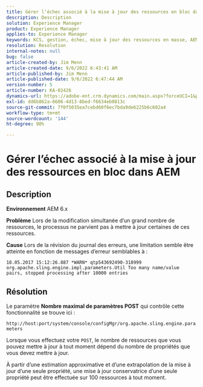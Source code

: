 ```yaml
---
title: Gérer l’échec associé à la mise à jour des ressources en bloc dans AEM
description: Description
solution: Experience Manager
product: Experience Manager
applies-to: Experience Manager
keywords: KCS, gestion, échec, mise à jour des ressources en masse, AEM 6.x, erreur, paramètre, paramètres de POST maximum, 100
resolution: Resolution
internal-notes: null
bug: false
article-created-by: Jim Menn
article-created-date: 9/6/2022 6:43:41 AM
article-published-by: Jim Menn
article-published-date: 9/6/2022 6:47:44 AM
version-number: 5
article-number: KA-02426
dynamics-url: https://adobe-ent.crm.dynamics.com/main.aspx?forceUCI=1&pagetype=entityrecord&etn=knowledgearticle&id=2a24b83c-af2d-ed11-9db1-0022480866ad
exl-id: dd6b862a-6606-4d13-8bed-f6634eb0813c
source-git-commit: 7f0f5035ea7cebd60f6ec7bda9de6225b6c602a4
workflow-type: tm+mt
source-wordcount: '144'
ht-degree: 90%

---
```


# Gérer l’échec associé à la mise à jour des ressources en bloc dans AEM

## Description


<b>Environnement</b>
AEM 6.x

<b>Problème</b>
Lors de la modification simultanée d’un grand nombre de ressources, le processus ne parvient pas à mettre à jour certaines de ces ressources.

<b>Cause</b>
Lors de la révision du journal des erreurs, une limitation semble être atteinte en fonction de messages d’erreur semblables à :

`18.05.2017 15:12:26.887 *WARN* qtp543692490-318999 org.apache.sling.engine.impl.parameters.Util Too many name/value pairs, stopped processing after 10000 entries`


## Résolution


Le paramètre <b>Nombre maximal de paramètres POST</b> qui contrôle cette fonctionnalité se trouve ici :

`http://host:port/system/console/configMgr/org.apache.sling.engine.parameters`

Lorsque vous effectuez votre `POST`, le nombre de ressources que vous pouvez mettre à jour à tout moment dépend du nombre de propriétés que vous devez mettre à jour.

À partir d’une estimation approximative et d’une extrapolation de la mise à jour d’une seule propriété, une mise à jour conservatrice d’une seule propriété peut être effectuée sur 100 ressources à tout moment.
